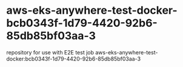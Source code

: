 # aws-eks-anywhere-test-docker-bcb0343f-1d79-4420-92b6-85db85bf03aa-3
repository for use with E2E test job aws-eks-anywhere-test-docker:bcb0343f-1d79-4420-92b6-85db85bf03aa-3
